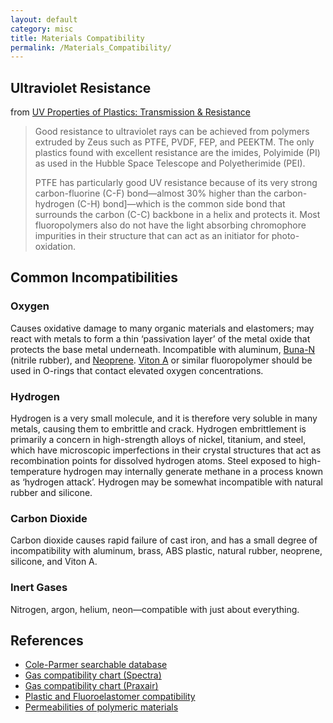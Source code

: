 ```yaml
---
layout: default
category: misc
title: Materials Compatibility
permalink: /Materials_Compatibility/
---
```


Ultraviolet Resistance
----------------------

from [UV Properties of Plastics: Transmission & Resistance](http://www.coleparmer.com/TechLibraryArticle/834)

> Good resistance to ultraviolet rays can be achieved from polymers extruded by Zeus such as PTFE, PVDF, FEP, and PEEKTM. The only plastics found with excellent resistance are the imides, Polyimide (PI) as used in the Hubble Space Telescope and Polyetherimide (PEI).
>
> PTFE has particularly good UV resistance because of its very strong carbon-fluorine (C-F) bond—almost 30% higher than the carbon-hydrogen (C-H) bond\]—which is the common side bond that surrounds the carbon (C-C) backbone in a helix and protects it. Most fluoropolymers also do not have the light absorbing chromophore impurities in their structure that can act as an initiator for photo-oxidation.

Common Incompatibilities
------------------------

### Oxygen

Causes oxidative damage to many organic materials and elastomers; may react with metals to form a thin ‘passivation layer’ of the metal oxide that protects the base metal underneath. Incompatible with aluminum, [Buna-N](http://en.wikipedia.org/wiki/Nitrile_rubber) (nitrile rubber), and [Neoprene](http://en.wikipedia.org/wiki/Neoprene). [Viton A](http://en.wikipedia.org/wiki/Viton) or similar fluoropolymer should be used in O-rings that contact elevated oxygen concentrations.

### Hydrogen

Hydrogen is a very small molecule, and it is therefore very soluble in many metals, causing them to embrittle and crack. Hydrogen embrittlement is primarily a concern in high-strength alloys of nickel, titanium, and steel, which have microscopic imperfections in their crystal structures that act as recombination points for dissolved hydrogen atoms. Steel exposed to high-temperature hydrogen may internally generate methane in a process known as ‘hydrogen attack’. Hydrogen may be somewhat incompatible with natural rubber and silicone.

### Carbon Dioxide

Carbon dioxide causes rapid failure of cast iron, and has a small degree of incompatibility with aluminum, brass, ABS plastic, natural rubber, neoprene, silicone, and Viton A.

### Inert Gases

Nitrogen, argon, helium, neon—compatible with just about everything.

References
----------

-   [Cole-Parmer searchable database](http://goo.gl/6m0kj)
-   [Gas compatibility chart (Spectra)](http://goo.gl/vfIEl)
-   [Gas compatibility chart (Praxair)](http://goo.gl/1peQ3)
-   [Plastic and Fluoroelastomer compatibility](http://goo.gl/oFG0N)
-   [Permeabilities of polymeric materials](http://goo.gl/qlENO)
